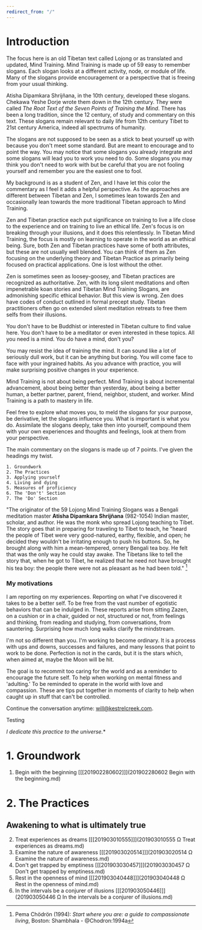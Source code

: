 ```yaml
---
redirect_from: "/"
---
```


# Introduction

The focus here is an old Tibetan text called Lojong or as translated and updated, Mind Training. Mind Training is made up of 59 easy to remember slogans. Each slogan looks at a different activity, node, or module of life. Many of the slogans provide encouragement or a perspective that is freeing from your usual thinking.

Atisha Dipamkara Shrijñana, in the 10th century, developed these slogans. Chekawa Yeshe Dorje wrote them down in the 12th century. They were called _The Root Text of the Seven Points of Training the Mind_. There has been a long tradition, since the 12 century, of study and commentary on this text. These slogans remain relevant to daily life from 12th century Tibet to 21st century America, indeed all spectrums of humanity.

The slogans are not supposed to be seen as a stick to beat yourself up with because you don't meet some standard. But are meant to encourage and to point the way. You may notice that some slogans you already integrate and some slogans will lead you to work you need to do. Some slogans you may think you don't need to work with but be careful that you are not fooling yourself and remember you are the easiest one to fool.

My background is as a student of Zen, and I have let this color the commentary as I feel it adds a helpful perspective. As the approaches are different between Tibetan and Zen, I sometimes lean towards Zen and occasionally lean towards the more traditional Tibetan approach to Mind Training.

Zen and Tibetan practice each put significance on training to live a life close to the experience and on training to live an ethical life. Zen's focus is on breaking through your illusions, and it does this relentlessly. In Tibetan Mind Training, the focus is mostly on learning to operate in the world as an ethical being. Sure, both Zen and Tibetan practices have some of both attributes, but these are not usually well blended. You can think of them as Zen focusing on the underlying theory and Tibetan Practice as primarily being focused on practical applications. One is lost without the other.

Zen is sometimes seen as loosey-goosey, and Tibetan practices are recognized as authoritative. Zen, with its long silent meditations and often impenetrable koan stories and Tibetan Mind Training Slogans, are admonishing specific ethical behavior. But this view is wrong. Zen does have codes of conduct outlined in formal precept study. Tibetan practitioners often go on extended silent meditation retreats to free them selfs from their illusions.

You don't have to be Buddhist or interested in Tibetan culture to find value here. You don't have to be a meditator or even interested in these topics. All you need is a mind. You do have a mind, don't you?

You may resist the idea of training the mind. It can sound like a lot of seriously dull work, but it can be anything but boring. You will come face to face with your ingrained habits. As you advance with practice, you will make surprising positive changes in your experience.

Mind Training is not about being perfect. Mind Training is about incremental advancement, about being better than yesterday, about being a better human, a better partner, parent, friend, neighbor, student, and worker. Mind Training is a path to mastery in life.

Feel free to explore what moves you, to meld the slogans for your purpose, be derivative, let the slogans influence you. What is important is what you do. Assimilate the slogans deeply, take then into yourself, compound them with your own experiences and thoughts and feelings, look at them from your perspective.

The main commentary on the slogans is made up of 7 points. I've given the headings my twist.

    1. Groundwork  
    2. The Practices  
    3. Applying yourself  
    4. Living and dying   
    5. Measures of proficiency  
    6. The 'Don't' Section  
    7. The 'Do' Section  

"The originator of the 59 Lojong Mind Training Slogans was a Bengali meditation master **Atisha Dipamkara Shrijñana** (982-1054) Indian master, scholar, and author. He was the monk who spread Lojong teaching to Tibet. The story goes that in preparing for traveling to Tibet to teach, he "heard the people of Tibet were very good-natured, earthy, flexible, and open; he decided they wouldn't be irritating enough to push his buttons. So, he brought along with him a mean-tempered, ornery Bengali tea boy. He felt that was the only way he could stay awake. The Tibetans like to tell the story that, when he got to Tibet, he realized that he need not have brought his tea boy: the people there were not as pleasant as he had been told." [^@Chodron:1994a]

### My motivations

I am reporting on my experiences. Reporting on what I've discovered it takes to be a better self. To be free from the vast number of egotistic behaviors that can be indulged in. These reports arise from sitting Zazen, on a cushion or in a chair, guided or not, structured or not, from feelings and thinking, from reading and studying, from conversations, from sauntering. Surprising how much long walks clarify the mindstream.

I'm not so different than you. I'm working to become ordinary. It is a process with ups and downs, successes and failures, and many lessons that point to work to be done. Perfection is not in the cards, but it is the stars which, when aimed at, maybe the Moon will be hit.

The goal is to recommit too caring for the world and as a reminder to encourage the future self. To help when working on mental fitness and 'adulting.' To be reminded to operate in the world with love and compassion. These are tips put together in moments of clarity to help when caught up in stuff that can't be controlled.

Continue the conversation anytime: will@kestrelcreek.com.

Testing

*I dedicate this practice to the universe.**

# 1. Groundwork

1. Begin with the beginning [\[\[201902280602\]\]](201902280602 Begin with the beginning.md)  

# 2. The Practices

## Awakening to what is ultimately true

2. Treat experiences as dreams [\[\[201903010555\]\]](201903010555  Ω Treat experiences as dreams.md)    
3. Examine the nature of awareness [\[\[201903020514\]\]](201903020514  Ω Examine the nature of awareness.md)  
4. Don't get trapped by emptiness [\[\[201903030457\]\]](201903030457  Ω Don't get trapped by emptiness.md)  
5. Rest in the openness of mind [\[\[201903040448\]\]](201903040448  Ω Rest in the openness of mind.md)  
6. In the intervals be a conjurer of illusions [\[\[201903050446\]\]](201903050446  Ω In the intervals be a conjurer of illusions.md)  

[^@Chodron:1994a]: Pema Chödrön (1994): _Start where you are: a guide to compassionate living_, Boston: Shambhala - @Chodron:1994a
